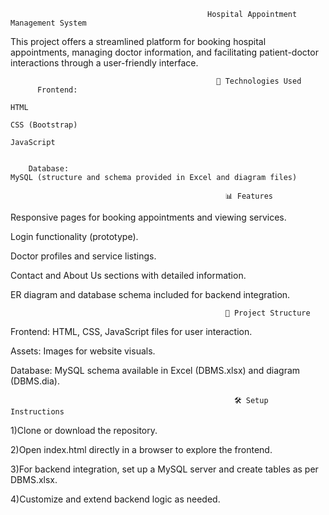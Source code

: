                                                Hospital Appointment Management System



This project offers a streamlined platform for booking hospital appointments, managing doctor information, and facilitating patient-doctor interactions through a user-friendly interface.


                                                  🚀 Technologies Used
          Frontend:

    HTML
  
    CSS (Bootstrap)
  
    JavaScript
  

        Database:
    MySQL (structure and schema provided in Excel and diagram files)

                                                    📊 Features

Responsive pages for booking appointments and viewing services.

Login functionality (prototype).

Doctor profiles and service listings.

Contact and About Us sections with detailed information.

ER diagram and database schema included for backend integration.


                                                    📂 Project Structure

Frontend: HTML, CSS, JavaScript files for user interaction.

Assets: Images for website visuals.

Database: MySQL schema available in Excel (DBMS.xlsx) and diagram (DBMS.dia).


                                                      🛠️ Setup Instructions

1)Clone or download the repository.

2)Open index.html directly in a browser to explore the frontend.

3)For backend integration, set up a MySQL server and create tables as per DBMS.xlsx.

4)Customize and extend backend logic as needed.
